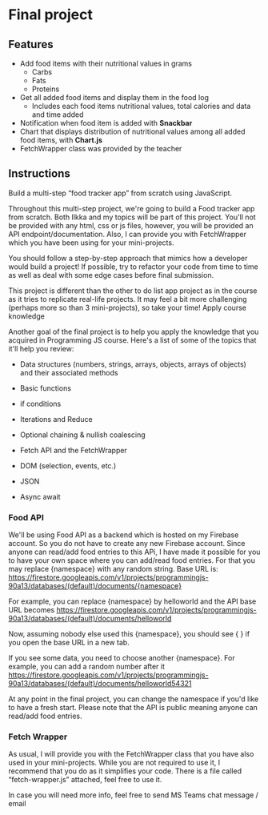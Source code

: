 # Final project

## Features

- Add food items with their nutritional values in grams
  - Carbs
  - Fats
  - Proteins
- Get all added food items and display them in the food log
  - Includes each food items nutritional values, total calories and data and time added
- Notification when food item is added with **Snackbar**
- Chart that displays distribution of nutritional values among all added food items, with **Chart.js**
- FetchWrapper class was provided by the teacher

## Instructions

Build a multi-step “food tracker app” from scratch using JavaScript.

Throughout this multi-step project, we're going to build a Food tracker app from scratch. Both Ilkka and my topics will be part of this project. You'll not be provided with any html, css or js files, however, you will be provided an API endpoint/documentation. Also, I can provide you with FetchWrapper which you have been using for your mini-projects.

You should follow a step-by-step approach that mimics how a developer would build a project! If possible, try to refactor your code from time to time as well as deal with some edge cases before final submission.

This project is different than the other to do list app project as in the course as it tries to replicate real-life projects. It may feel a bit more challenging (perhaps more so than 3 mini-projects), so take your time! Apply course knowledge

Another goal of the final project is to help you apply the knowledge that you acquired in Programming JS course. Here's a list of some of the topics that it'll help you review:

- Data structures (numbers, strings, arrays, objects, arrays of objects) and their associated methods

- Basic functions

- if conditions

- Iterations and Reduce

- Optional chaining & nullish coalescing

- Fetch API and the FetchWrapper

- DOM (selection, events, etc.)

- JSON

- Async await

### Food API

We'll be using Food API as a backend which is hosted on my Firebase account. So you do not have to create any new Firebase account. Since anyone can read/add food entries to this APi, I have made it possible for you to have your own space where you can add/read food entries. For that you may replace {namespace} with any random string. Base URL is: https://firestore.googleapis.com/v1/projects/programmingjs-90a13/databases/(default)/documents/{namespace}

For example, you can replace {namespace} by helloworld and the API base URL becomes https://firestore.googleapis.com/v1/projects/programmingjs-90a13/databases/(default)/documents/helloworld

Now, assuming nobody else used this {namespace}, you should see { } if you open the base URL in a new tab.

If you see some data, you need to choose another {namespace}. For example, you can add a random number after it https://firestore.googleapis.com/v1/projects/programmingjs-90a13/databases/(default)/documents/helloworld54321

At any point in the final project, you can change the namespace if you'd like to have a fresh start. Please note that the API is public meaning anyone can read/add food entries.

### Fetch Wrapper

As usual, I will provide you with the FetchWrapper class that you have also used in your mini-projects. While you are not required to use it, I recommend that you do as it simplifies your code. There is a file called “fetch-wrapper.js” attached, feel free to use it.

In case you will need more info, feel free to send MS Teams chat message / email
